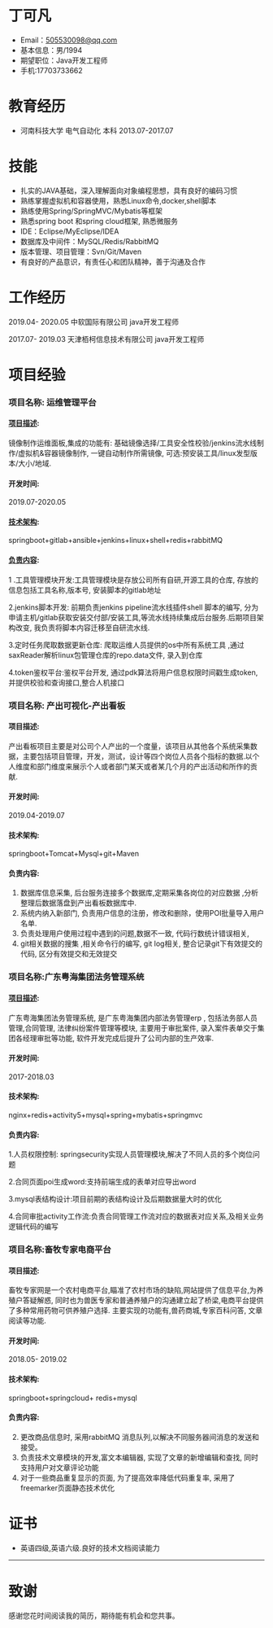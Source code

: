 # 丁可凡
- Email：505530098@qq.com
- 基本信息：男/1994
- 期望职位：Java开发工程师
- 手机:17703733662

# 教育经历
* 河南科技大学 电气自动化 本科  2013.07-2017.07
# 技能
* 扎实的JAVA基础，深入理解面向对象编程思想，具有良好的编码习惯
* 熟练掌握虚拟机和容器使用，熟悉Linux命令,docker,shell脚本
* 熟练使用Spring/SpringMVC/Mybatis等框架
* 熟悉spring boot 和spring cloud框架, 熟悉微服务
* IDE：Eclipse/MyEclipse/IDEA
* 数据库及中间件：MySQL/Redis/RabbitMQ
* 版本管理、项目管理：Svn/Git/Maven 
* 有良好的产品意识，有责任心和团队精神，善于沟通及合作 
# 工作经历
2019.04- 2020.05      中软国际有限公司                                         java开发工程师

2017.07- 2019.03      天津栢柯信息技术有限公司                         java开发工程师

# 项目经验
### 项目名称: 运维管理平台
#### <u>**项目描述**</u>:  

镜像制作运维面板,集成的功能有: 基础镜像选择/工具安全性校验/jenkins流水线制作/虚拟机&容器镜像制作, 一键自动制作所需镜像, 可选:预安装工具/linux发型版本/大小/地域. 

#### 开发时间:  

 2019.07-2020.05

#### **<u>技术架构</u>**:

springboot+gitlab+ansible+jenkins+linux+shell+redis+rabbitMQ

#### <u>**负责内容**</u>:

1 .工具管理模块开发:工具管理模块是存放公司所有自研,开源工具的仓库, 存放的信息包括工具名称,版本号, 安装脚本的gitlab地址

2.jenkins脚本开发: 前期负责jenkins pipeline流水线插件shell 脚本的编写, 分为申请主机/gitlab获取安装交付部/安装工具,等流水线持续集成后台服务.后期项目架构改变, 我负责将脚本内容迁移至自研流水线.

3.定时任务爬取数据更新仓库: 爬取运维人员提供的os中所有系统工具 ,通过saxReader解析linux包管理仓库的repo.data文件, 录入到仓库

4.token鉴权平台:鉴权平台开发, 通过pdk算法将用户信息权限时间戳生成token,并提供校验和查询接口,整合人机接口

### 项目名称: 产出可视化-产出看板

#### 项目描述:

产出看板项目主要是对公司个人产出的一个度量，该项目从其他各个系统采集数据，主要包括项目管理，开发，测试，设计等四个岗位人员各个指标的数据.以个人维度和部门维度来展示个人或者部门某天或者某几个月的产出活动和所作的贡献.

#### 开发时间:

2019.04-2019.07

#### 技术架构:

springboot+Tomcat+Mysql+git+Maven 

#### 负责内容:

1. 数据库信息采集, 后台服务连接多个数据库,定期采集各岗位的对应数据 ,分析整理后数据落盘到产出看板数据库中. 
2. 系统内纳入新部门, 负责用户信息的注册，修改和删除，使用POI批量导入用户名单. 
3. 负责处理用户使用过程中遇到的问题,数据不一致, 代码行数统计错误相关, 
4.  git相关数据的搜集 ,相关命令行的编写, git log相关, 整合记录git下有效提交的代码, 区分有效提交和无效提交

###  项目名称:广东粤海集团法务管理系统

####  <u>项目描述</u>: 

 广东粤海集团法务管理系统, 是广东粤海集团内部法务管理erp , 包括法务部人员管理,合同管理, 法律纠纷案件管理等模块, 主要用于审批案件, 录入案件表单交于集团各经理审批等功能, 软件开发完成后提升了公司内部的生产效率.

#### 开发时间:

 2017-2018.03

####  技术架构:

nginx+redis+activity5+mysql+spring+mybatis+springmvc

#### 负责内容:

1.人员权限控制: springsecurity实现人员管理模块,解决了不同人员的多个岗位问题

2.合同页面poi生成word:支持前端生成的表单对应导出word

3.mysql表结构设计:项目前期的表结构设计及后期数据量大时的优化

4.合同审批activity工作流:负责合同管理工作流对应的数据表对应关系,及相关业务逻辑代码的编写

### 项目名称:畜牧专家电商平台

#### 项目描述:

 畜牧专家网是一个农村电商平台,瞄准了农村市场的缺陷,网站提供了信息平台,为养殖户答疑解惑, 同时也为兽医专家和普通养殖户的沟通建立起了桥梁,电商平台提供了多种常用药物可供养殖户选择.   主要实现的功能有,兽药商城,专家百科问答,  文章阅读等功能. 

#### 开发时间: 

2018.05- 2019.02

#### 技术架构: 

springboot+springcloud+ redis+mysql

#### 负责内容: 

2. 更改商品信息时, 采用rabbitMQ 消息队列,以解决不同服务器间消息的发送和接受。
3. 负责技术文章模块的开发,富文本编辑器, 实现了文章的新增编辑和查找, 同时支持用户对文章评论功能
4. 对于一些商品重复显示的页面, 为了提高效率降低代码重复率, 采用了freemarker页面静态技术优化

# 证书
* 英语四级,英语六级.良好的技术文档阅读能力
      

------

# 致谢

感谢您花时间阅读我的简历，期待能有机会和您共事。
      

